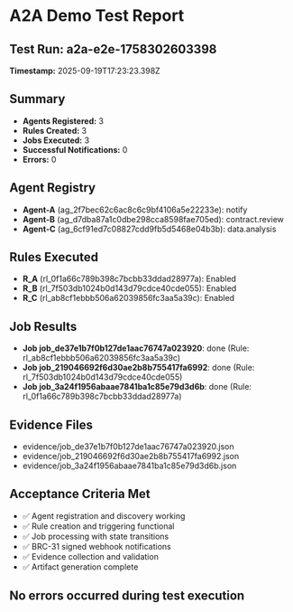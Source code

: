 # A2A Demo Test Report

## Test Run: a2a-e2e-1758302603398
**Timestamp:** 2025-09-19T17:23:23.398Z

## Summary
- **Agents Registered:** 3
- **Rules Created:** 3
- **Jobs Executed:** 3
- **Successful Notifications:** 0
- **Errors:** 0

## Agent Registry
- **Agent-A** (ag_2f7bec62c6ac8c6c9bf4106a5e22233e): notify
- **Agent-B** (ag_d7dba87a1c0dbe298cca8598fae705ed): contract.review
- **Agent-C** (ag_6cf91ed7c08827cdd9fb5d5468e04b3b): data.analysis

## Rules Executed
- **R_A** (rl_0f1a66c789b398c7bcbb33ddad28977a): Enabled
- **R_B** (rl_7f503db1024b0d143d79cdce40cde055): Enabled
- **R_C** (rl_ab8cf1ebbb506a62039856fc3aa5a39c): Enabled

## Job Results
- **Job job_de37e1b7f0b127de1aac76747a023920**: done (Rule: rl_ab8cf1ebbb506a62039856fc3aa5a39c)
- **Job job_219046692f6d30ae2b8b755417fa6992**: done (Rule: rl_7f503db1024b0d143d79cdce40cde055)
- **Job job_3a24f1956abaae7841ba1c85e79d3d6b**: done (Rule: rl_0f1a66c789b398c7bcbb33ddad28977a)

## Evidence Files
- evidence/job_de37e1b7f0b127de1aac76747a023920.json
- evidence/job_219046692f6d30ae2b8b755417fa6992.json
- evidence/job_3a24f1956abaae7841ba1c85e79d3d6b.json

## Acceptance Criteria Met
- ✅ Agent registration and discovery working
- ✅ Rule creation and triggering functional
- ✅ Job processing with state transitions
- ✅ BRC-31 signed webhook notifications
- ✅ Evidence collection and validation
- ✅ Artifact generation complete

## No errors occurred during test execution
